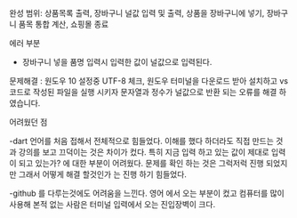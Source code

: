 완성 범위:
상품목록 출력,
 장바구니 널값 입력 및 출력,
 상품을 장바구니에 넣기,
 장바구니 품목 통합 계산,
 쇼핑몰 종료

에러 부분
- 장바구니 넣을 품명 입력시 입력한 값이 널값으로 입력된다.

문제해결
: 원도우 10 설정중 UTF-8 체크,
 원도우 터미널을 다운로드 받아 설치하고 vs코드로 작성된 파일을 실행 시키자 문자열과 정수가 널값으로 반환 되는 오류를 해결 하였습니다.
 

어려웠던 점

-dart 언어를 처음 접해서 전체적으로 힘들었다. 이해를 했다 하더라도 직접 만드는 것과 강의를 보고 끄덕이는 것은 차이가 컸다.
특히 지금 입력 하고 있는 값이 제대로 입력이 되고 있는가? 에 대한 부분이 어려웠다. 
문제를 확인 하는 것은 그럭저럭 진행 되었지만 그래서 어떻게 해결 할것인가 는 진행 하기 힘들었다.

-github 를 다루는것에도 어려움을 느낀다. 영어 에서 오는 부분이 컸고 컴퓨터를 많이 사용해 본적 없는 사람은 터미널 입력에서 오는
진입장벽이 크다.
